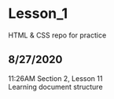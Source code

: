 # Lesson_1
HTML &amp; CSS repo for practice

## 8/27/2020 
11:26AM Section 2, Lesson 11  
Learning document structure
